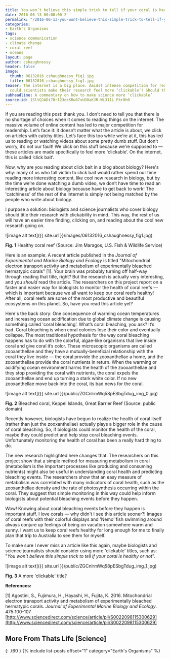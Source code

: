 ```yaml
---
title: You won’t believe this simple trick to tell if your coral is healthy or not
date: 2016-06-13 00:00:00 Z
permalink: "/2016-06-13-you-wont-believe-this-simple-trick-to-tell-if-your-coral-is-healthy-or-not-cshaughnessy/"
categories:
- Earth's Organisms
tags:
- science communication
- climate change
- coral reef
- oceans
layout: page
author: cshaughnessy
header: false
image:
  thumb: 06132016_cshaughnessy_fig1.jpg
  title: 06132016_cshaughnessy_fig1.jpg
teaser: The internet is a big place. Amidst intense competition for readership online,
  could scientists make their research feel more ‘clickable’? Should they?
subheadline: A commentary on how to make science more ‘clickable’
source-id: 1SltQJADi78rI23ekKRw87xUG0aKJR-Wi311L_Pkr8h0
---
```


If you are reading this post: thank you. I don't need to tell you that there is no shortage of choices when it comes to reading things on the internet. The massive volume of online content has led to major competition for readership. Let’s face it: it doesn’t matter what the article is about, we click on articles with catchy titles. Let’s face this too while we’re at it, this has led us to reading or watching videos about some pretty dumb stuff. But don’t worry, it’s not our fault! We click on this stuff because we’re supposed to — these articles are made specifically to feel more 'clickable’. On the internet, this is called ‘click bait’.

Now, why are you reading about click bait in a blog about biology? Here's why: many of us who fall victim to click bait would rather spend our time reading more interesting content, like cool new research in biology, but by the time we’re done watching a dumb video, we don’t have time to read an interesting article about biology because have to get back to work! The 'catchiness’ of the rest of the internet is simply not being matched by the people who write about biology. 

I purpose a solution: biologists and science journalists who cover biology should title their research with clickability in mind. This way, the rest of us will have an easier time finding, clicking on, and reading about the cool new research going on.

![image alt text]({{ site.url }}/images/06132016_cshaughnessy_fig1.jpg)

**Fig. 1** Healthy coral reef (Source: Jim Maragos, U.S. Fish & Wildlife Service)

Here is an example: A recent article published in the *Journal of Experimental and Marine Biology and Ecology* is titled "Mitochondrial electron transport activity and metabolism of experimentally bleached hermatypic corals" [1]. Your brain was probably turning off half-way through reading that title, right? But the research is actually very interesting, and you *should* read the article. The researchers on this project report on a faster and easier way for biologists to monitor the health of coral reefs — which is important because we all want to keep our coral reefs healthy! After all, coral reefs are some of the most productive and beautiful ecosystems on this planet. So, have you read this article yet?

Here's the back story: One consequence of warming ocean temperatures and increasing ocean acidification due to global climate change is causing something called 'coral bleaching’. What’s coral bleaching, you ask? It’s bad. Coral bleaching is when coral colonies lose their color and eventually collapse. The most traditional hypothesis for the way coral bleaching happens has to do with the colorful, algae-like organisms that live inside coral and give coral it’s color. These microscopic organisms are called zooxanthellae and they have a mutually-beneficial relationship with the coral they live inside — the coral provide the zooxanthellae a home, and the zooxanthellae provide the coral nutrients in return. When the warming or acidifying ocean environment harms the health of the zooxanthellae and they stop providing the coral with nutrients, the coral expels the zooxanthellae and end up turning a stark white color. If no new zooxanthellae move back into the coral, its bad news for the coral.

![image alt text]({{ site.url }}/public/ZGCnlrmWq58pESbgTdug_img_0.jpg)

**Fig. 2** Bleached coral, Keppel Islands, Great Barrier Reef (Source: public domain)

Recently however, biologists have begun to realize the health of coral itself (rather than just the zooxanthellae) actually plays a bigger role in the cause of coral bleaching. So, if biologists could monitor the health of the coral, maybe they could predict and help stop coral bleaching events. Unfortunately monitoring the health of coral has been a really hard thing to do. 

The new research highlighted here changes that. The researchers on this project show that a simple method for measuring metabolism in coral (metabolism is the important processes like producing and consuming nutrients) might also be useful in understanding coral health and predicting bleaching events. The researchers show that an easy measure of metabolism was correlated with many indicators of coral health, such as the zooxanthellae density and the rate of photosynthesis occurring within the coral. They suggest that simple monitoring in this way could help inform biologists about potential bleaching events before they happen.

Wow! Knowing about coral bleaching events before they happen is important stuff. I love corals — why didn't I see this article sooner?! Images of coral reefs with their colorful displays and 'Nemo’ fish swimming around always conjure up feelings of being on vacation somewhere warm and sunny. I want us to keep coral reefs healthy for long enough for me to finally plan that trip to Australia to see them for myself.

To make sure I never miss an article like this again, maybe biologists and science journalists should consider using more 'clickable' titles, such as: "*You won’t believe this simple trick to tell if your coral is healthy or not*".

![image alt text]({{ site.url }}/public/ZGCnlrmWq58pESbgTdug_img_1.jpg)

**Fig. 3** A more 'clickable' title?

**References:**

[1] Agostini, S., Fujimura, H., Hayashi, H., Fujita, K. 2016. Mitochondrial electron transport activity and metabolism of experimentally bleached hermatypic corals. *Journal of Experimental Marine Biology and Ecology*. 475:100-107 [http://www.sciencedirect.com/science/article/pii/S0022098115300629](http://www.sciencedirect.com/science/article/pii/S0022098115300629)

## More From Thats Life [Science]
{: .t60 }
{% include list-posts offset="1" category="Earth's Organisms" %}
